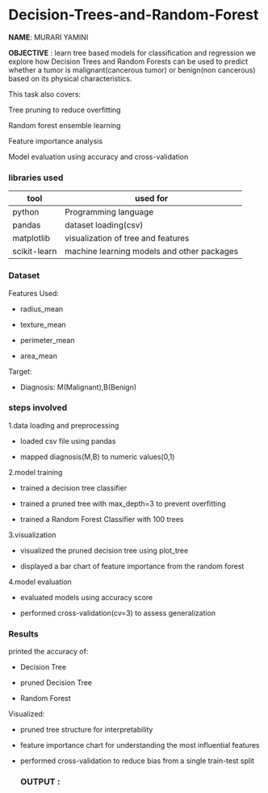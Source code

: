 # Decision-Trees-and-Random-Forest

**NAME**: MURARI YAMINI

**OBJECTIVE** : learn tree based models for classification and regression
we explore how Decision Trees and Random Forests can be used to predict whether a tumor is malignant(cancerous tumor) or benign(non cancerous) based on its physical characteristics.

This task also covers:

Tree pruning to reduce overfitting

Random forest ensemble learning

Feature importance analysis

Model evaluation using accuracy and cross-validation

### libraries used
| tool | used for |
|---------|--------|
| python	| Programming language|
| pandas  | dataset loading(csv) |
| matplotlib| visualization of tree and features|
| scikit-learn | machine learning models and other packages|

### Dataset
Features Used:

- radius_mean

- texture_mean

- perimeter_mean

- area_mean

Target:

- Diagnosis: M(Malignant),B(Benign)

### steps involved
1.data loading and preprocessing

  - loaded csv file using pandas

  - mapped diagnosis(M,B) to numeric values(0,1)

2.model training

- trained a decision tree classifier

- trained a pruned  tree with max_depth=3 to prevent overfitting

 - trained a Random Forest Classifier with 100 trees

3.visualization

  - visualized the pruned decision tree using plot_tree

  - displayed a bar chart of feature importance from the random forest

4.model evaluation

  - evaluated models using accuracy score

  - performed cross-validation(cv=3) to assess generalization
### Results
printed the accuracy of:

- Decision Tree

- pruned Decision Tree

- Random Forest

Visualized:

- pruned tree structure for interpretability

- feature importance chart for understanding the most influential features

 - performed cross-validation to reduce bias from a single train-test split

   ### OUTPUT :
   
